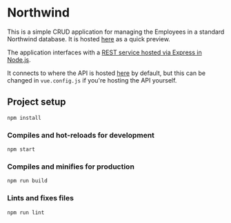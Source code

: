 # Northwind

This is a simple CRUD application for managing the Employees in a standard Northwind database. It is hosted 
[here](https://vue-northwind.up.railway.app/) as a quick preview.

The application interfaces with a [REST service hosted via Express in Node.js](https://github.com/bhaeussermann/northwind-api).

It connects to where the API is hosted [here](https://northwind-api.up.railway.app/swagger/) by default, but this can be changed
in `vue.config.js` if you're hosting the API yourself.

## Project setup
```
npm install
```

### Compiles and hot-reloads for development
```
npm start
```

### Compiles and minifies for production
```
npm run build
```

### Lints and fixes files
```
npm run lint
```
